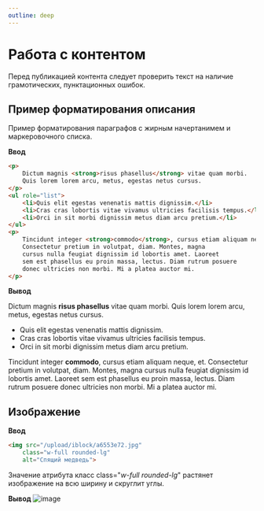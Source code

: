 ```yaml
---
outline: deep
---
```

# Работа с контентом

Перед публикацией контента следует проверить текст на наличие грамотических, пунктационных ошибок.

## Пример форматирования описания

Пример форматирования параграфов с жирным начертанимем и маркеровочного списка.

**Ввод**

```html
<p>
    Dictum magnis <strong>risus phasellus</strong> vitae quam morbi. 
    Quis lorem lorem arcu, metus, egestas netus cursus.
</p>
<ul role="list">
    <li>Quis elit egestas venenatis mattis dignissim.</li>
    <li>Cras cras lobortis vitae vivamus ultricies facilisis tempus.</li>
    <li>Orci in sit morbi dignissim metus diam arcu pretium.</li>
</ul>
<p>
    Tincidunt integer <strong>commodo</strong>, cursus etiam aliquam neque, et. 
    Consectetur pretium in volutpat, diam. Montes, magna 
    cursus nulla feugiat dignissim id lobortis amet. Laoreet 
    sem est phasellus eu proin massa, lectus. Diam rutrum posuere 
    donec ultricies non morbi. Mi a platea auctor mi.
</p>
```

**Вывод**


Dictum magnis **risus phasellus** vitae quam morbi. 
    Quis lorem lorem arcu, metus, egestas netus cursus.
* Quis elit egestas venenatis mattis dignissim.
* Cras cras lobortis vitae vivamus ultricies facilisis tempus.
* Orci in sit morbi dignissim metus diam arcu pretium.

Tincidunt integer **commodo**, cursus etiam aliquam neque, et. 
    Consectetur pretium in volutpat, diam. Montes, magna 
    cursus nulla feugiat dignissim id lobortis amet. Laoreet 
    sem est phasellus eu proin massa, lectus. Diam rutrum posuere 
    donec ultricies non morbi. Mi a platea auctor mi.

## Изображение

**Ввод**

```html
<img src="/upload/iblock/a6553e72.jpg" 
    class="w-full rounded-lg" 
    alt="Спящий медведь">
```
Значение атрибута класс class="*w-full rounded-lg*" растянет изображение на всю ширину и скруглит углы.

**Вывод**
![image](https://www.nhm.ac.uk/resources/visit/wpy/2023/peoples-choice/large/webp/886157a5-9b32-41fb-bea2-c5686f31ebc9.webp)
